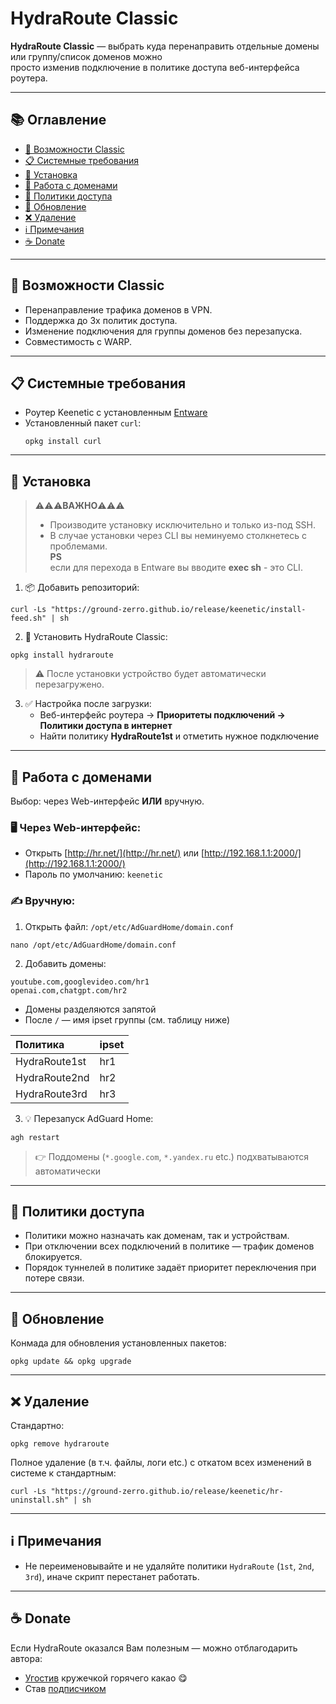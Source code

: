 # HydraRoute Classic

**HydraRoute Classic** — выбрать куда перенаправить отдельные домены или группу/список доменов можно  
просто изменив подключение в политике доступа веб-интерфейса роутера.

---

## 📚 Оглавление

- [🚀 Возможности Classic](#-возможности-classic)
- [📋 Системные требования](#-системные-требования)
- [💾 Установка](#-установка)
- [📁 Работа с доменами](#-работа-с-доменами)
- [🔧 Политики доступа](#-политики-доступа)
- [🔄 Обновление](#-обновление)
- [❌ Удаление](#-удаление)
- [ℹ️ Примечания](#️-примечания)
- [☕ Donate](#-donate)

---

## 🚀 Возможности Classic

- Перенаправление трафика доменов в VPN.
- Поддержка до 3х политик доступа.
- Изменение подключения для группы доменов без перезапуска.
- Совместимость с WARP.

---

## 📋 Системные требования

- Роутер Keenetic с установленным [Entware](https://help.keenetic.com/hc/ru/articles/360021214160)
- Установленный пакет `curl`:
  ```
  opkg install curl
  ```

---

## 💾 Установка

>⚠️⚠️⚠️**ВАЖНО**⚠️⚠️⚠️  
>- Производите установку исключительно и только из-под SSH.  
>- В случае установки через CLI вы неминуемо столкнетесь с проблемами.  
> **PS**  
> если для перехода в Entware вы вводите **exec sh** - это CLI.

1. 📦 Добавить репозиторий:
```
curl -Ls "https://ground-zerro.github.io/release/keenetic/install-feed.sh" | sh
```

2. 🚀 Установить HydraRoute Classic:
```
opkg install hydraroute
```

> ⚠️ После установки устройство будет автоматически перезагружено.

3. ✅ Настройка после загрузки:
   - Веб-интерфейс роутера → **Приоритеты подключений → Политики доступа в интернет**
   - Найти политику **HydraRoute1st** и отметить нужное подключение

---

## 📁 Работа с доменами

Выбор: через Web-интерфейс **ИЛИ** вручную.

### 🖥️ Через Web-интерфейс:

- Открыть [http://hr.net/](http://hr.net/) или [http://192.168.1.1:2000/](http://192.168.1.1:2000/)
- Пароль по умолчанию: `keenetic`

### ✍️ Вручную:

1. Открыть файл:
`/opt/etc/AdGuardHome/domain.conf`
```
nano /opt/etc/AdGuardHome/domain.conf
```

2. Добавить домены:
```
youtube.com,googlevideo.com/hr1
openai.com,chatgpt.com/hr2
```

- Домены разделяются запятой
- После `/` — имя ipset группы (см. таблицу ниже)

| Политика          | ipset |
|:------------------|:------|
| HydraRoute1st     | hr1   |
| HydraRoute2nd     | hr2   |
| HydraRoute3rd     | hr3   |

3. 💡 Перезапуск AdGuard Home:
```
agh restart
```

> 👉 Поддомены (`*.google.com`, `*.yandex.ru` etc.) подхватываются автоматически

---

## 🔧 Политики доступа

- Политики можно назначать как доменам, так и устройствам.
- При отключении всех подключений в политике — трафик доменов блокируется.
- Порядок туннелей в политике задаёт приоритет переключения при потере связи.

---

## 🔄 Обновление

Конмада для обновления установленных пакетов:
```
opkg update && opkg upgrade
```

---

## ❌ Удаление

Стандартно:
```
opkg remove hydraroute
```

Полное удаление (в т.ч. файлы, логи etc.) c откатом всех изменений в системе к стандартным:
```
curl -Ls "https://ground-zerro.github.io/release/keenetic/hr-uninstall.sh" | sh
```

---

## ℹ️ Примечания

- Не переименовывайте и не удаляйте политики `HydraRoute` (`1st`, `2nd`, `3rd`), иначе скрипт перестанет работать.

---

## ☕ Donate

Если HydraRoute оказался Вам полезным — можно отблагодарить автора:

- [Угостив](https://boosty.to/ground_zerro/donate) кружечкой горячего какао 😋
- Став [подписчиком](https://boosty.to/ground_zerro)
